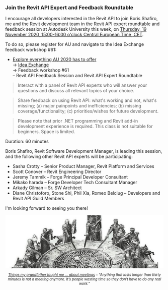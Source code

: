 <head>
<meta http-equiv="Content-Type" content="text/html; charset=utf-8">
<link rel="stylesheet" type="text/css" href="bc.css">
<script src="https://cdn.rawgit.com/google/code-prettify/master/loader/run_prettify.js" type="text/javascript"></script>
</head>

<!---


twitter:

 the #RevitAPI @AutodeskForge @AutodeskRevit #bim #DynamoBim #ForgeDevCon 

I encourage all developers interested in the Revit API to join me and the Revit development team in the Revit API expert roundtable and feedback session at Autodesk University this week, on Thursday, 19 November 2020, 15:00-16:00 o'clock Central European Time, CET...

&ndash; 
...

linkedin:

#bim #DynamoBim #ForgeDevCon #Revit #API #IFC #SDK #AI #VisualStudio #Autodesk #AEC #adsk

the [Revit API discussion forum](http://forums.autodesk.com/t5/revit-api-forum/bd-p/160) thread

<center>
<img src="img/" alt="" title="" width="600"/>
<p style="font-size: 80%; font-style:italic"></p>
</center>

-->

### Join the Revit API Expert and Feedback Roundtable

I encourage all developers interested in the Revit API to join Boris Shafiro, me and the Revit development team in the Revit API expert roundtable and feedback session at Autodesk University this week,
on [Thursday, 19 November 2020, 15:00-16:00 o'clock Central European Time, CET](https://www.timeanddate.com/worldclock/converter.html?iso=20201119T140000&p1=268).

To do so, please register for AU and navigate to the Idea Exchange feedback workshop #61:

- [Explore everything AU 2020 has to offer](https://www.autodesk.com/autodesk-university/conference/schedule)
<br/>&rarr; [Idea Exchange](https://www.autodesk.com/autodesk-university/conference/idea-exchange)
<br/>&rarr; Feedback workshop #61
<br/>&ndash; Revit API Feedback Session and Revit API Expert Roundtable

> Interact with a panel of Revit API experts who will answer your questions and discuss all relevant topics of your choice.

> Share feedback on using Revit API:
what's working and not, what's missing;
(a) major painpoints and inefficiencies;
(b) missing coverage/functionality;
(c) priorities/wishes for future development.

> Please note that prior .NET programming and Revit add-in development experience is required.
This class is not suitable for beginners.
Space is limited.

Duration: 60 minutes

Boris Shafiro, Revit Software Development Manager, is leading this session, and the following other Revit API experts will be participating: 

- Sasha Crotty &ndash; Senior Product Manager, Revit Platform and Services
- Scott Conover &ndash; Revit Engineering Director
- Jeremy Tammik &ndash; Forge Principal Developer Consultant
- Mikako harada &ndash; Forge Developer Tech Consultant Manager
- Arkady Gilman &ndash; Sr. SW Architect
- Diane Christoforo, Stone Shi, Phil Xia, Romeo Belciug &ndash; Developers and Revit API Guild Members

I'm looking forward to seeing you there!

<center>
<img src="img/slice_pendragon_knights_round_table.jpg" alt="Round table" title="Round table" width="600"/>
<p style="font-size: 80%; font-style:italic">
<a href="https://mygrandfathertaughtme.wordpress.com/2010/10/12/about-meetings">Things my grandfather taught me ... about meetings</a>
&ndash;
“Anything that lasts longer than thirty minutes is not a meeting anymore. It’s people wasting time so they don’t have to do any real work.”</p>
</center>


<!--

####<a name="2"></a> 

**Question:** 

<pre class="code">
</pre>

**Answer:** 

**Response:** 

####<a name="3"></a> 

<center>
<img src="img/.jpg" alt="" title="" width="100"/> <!-- 600 
</center>

[AU 2020 Revit API Feedback Session Survey](https://autodeskfeedback.az1.qualtrics.com/jfe/form/SV_1RY2upXezPAwicB)

-->

<!-- &#35; hash # -->
